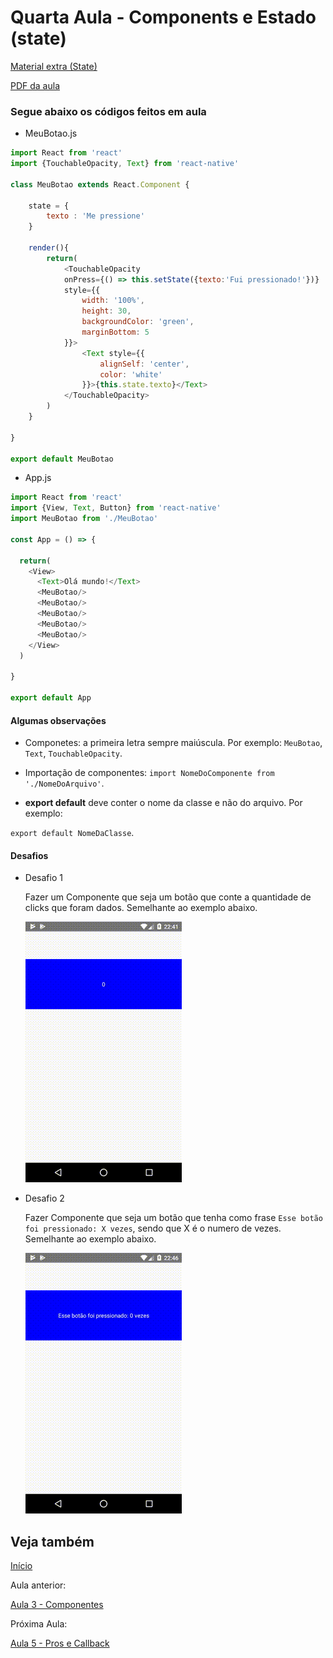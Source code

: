 # Quarta Aula - Components e Estado (state)

[Material extra (State)](https://facebook.github.io/react-native/docs/state)

[PDF da aula](https://github.com/AWLeiseR/ReactNative/blob/master/Aula%204/Componentes%20e%20Estados.pdf)

### Segue abaixo os códigos feitos em aula

* MeuBotao.js

```javascript
import React from 'react'
import {TouchableOpacity, Text} from 'react-native'

class MeuBotao extends React.Component {

    state = {
        texto : 'Me pressione'
    }

    render(){
        return(
            <TouchableOpacity 
            onPress={() => this.setState({texto:'Fui pressionado!'})}
            style={{
                width: '100%',
                height: 30,
                backgroundColor: 'green',
                marginBottom: 5
            }}>
                <Text style={{
                    alignSelf: 'center',
                    color: 'white'
                }}>{this.state.texto}</Text>
            </TouchableOpacity>
        )
    }

}

export default MeuBotao
```

* App.js

```javascript
import React from 'react'
import {View, Text, Button} from 'react-native'
import MeuBotao from './MeuBotao'

const App = () => {

  return(
    <View>
      <Text>Olá mundo!</Text>
      <MeuBotao/>
      <MeuBotao/>
      <MeuBotao/>
      <MeuBotao/>
      <MeuBotao/>
    </View>
  )

}

export default App
```

#### Algumas observações

* Componetes: a primeira letra sempre maiúscula. Por exemplo: `MeuBotao`, `Text`, `TouchableOpacity`.

* Importação de componentes: ` import NomeDoComponente from './NomeDoArquivo' `.

* **export default** deve conter o nome da classe e não do arquivo. Por exemplo:

`export default NomeDaClasse`.

#### Desafios

* Desafio 1

    Fazer um Componente que seja um botão que conte a quantidade de clicks que foram dados. Semelhante ao exemplo abaixo.

    ![](https://github.com/AWLeiseR/ReactNative/blob/master/Aula%204/desafio1.gif)

* Desafio 2

    Fazer Componente que seja um botão que tenha como frase `Esse botão foi pressionado: X vezes`, sendo que X é o numero de vezes. Semelhante ao exemplo abaixo.

    ![](https://github.com/AWLeiseR/ReactNative/blob/master/Aula%204/desafio2.gif)

## Veja também

[Início](https://github.com/AWLeiseR/ReactNative) 

Aula anterior: 

[Aula 3 - Componentes](https://github.com/AWLeiseR/ReactNative/tree/master/Aula%203)

Próxima Aula:

[Aula 5 - Pros e Callback ](https://github.com/AWLeiseR/ReactNative/tree/master/Aula%205)